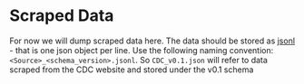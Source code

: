 # Scraped Data

For now we will dump scraped data here. The data should be stored as [jsonl](http://jsonlines.org/) - that is one json object per line. Use the following naming convention: `<Source>_<schema_version>.jsonl`. So `CDC_v0.1.json` will refer to data scraped from the CDC website and stored under the v0.1 schema
